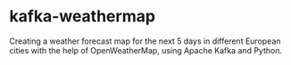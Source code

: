 # kafka-weathermap
Creating a weather forecast map for the next 5 days in different European cities with the help of OpenWeatherMap, using Apache Kafka and Python.
